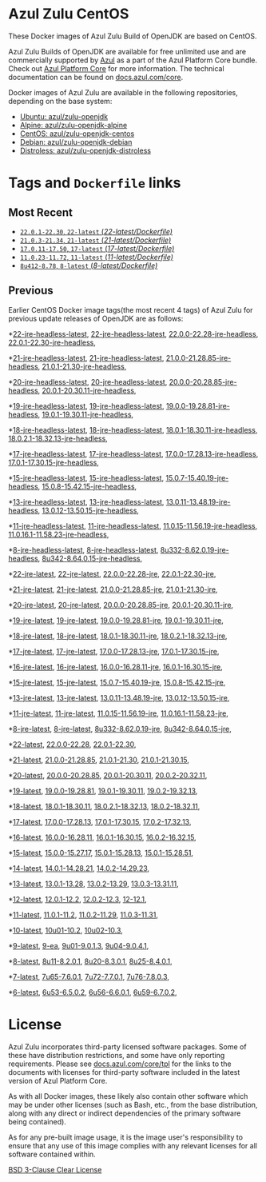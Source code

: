 Azul Zulu CentOS
================

These Docker images of Azul Zulu Build of OpenJDK are based on CentOS.

Azul Zulu Builds of OpenJDK are available for free unlimited use and are commercially supported by [Azul][1] as a part of the Azul Platform Core bundle.
Check out [Azul Platform Core][2] for more information. The technical documentation can be found on [docs.azul.com/core][3].

Docker images of Azul Zulu are available in the following repositories, depending on the base system:

  * [Ubuntu: azul/zulu-openjdk][4]
  * [Alpine: azul/zulu-openjdk-alpine][5]
  * [CentOS: azul/zulu-openjdk-centos][6]
  * [Debian: azul/zulu-openjdk-debian][7]
  * [Distroless: azul/zulu-openjdk-distroless][8]

Tags and `Dockerfile` links
===========================

Most Recent
-----------


  * [`22.0.1-22.30`, `22-latest` (*22-latest/Dockerfile)*][32]
  * [`21.0.3-21.34`, `21-latest` (*21-latest/Dockerfile)*][41]
  * [`17.0.11-17.50`, `17-latest` (*17-latest/Dockerfile)*][96]
  * [`11.0.23-11.72`, `11-latest` (*11-latest/Dockerfile)*][207]
  * [`8u412-8.78`, `8-latest` (*8-latest/Dockerfile)*][269]

Previous
--------

Earlier CentOS Docker image tags(the most recent 4 tags) of Azul Zulu for previous update releases of OpenJDK are as follows:


  *[22-jre-headless-latest][11],
  [22-jre-headless-latest][34],
  [22.0.0-22.28-jre-headless][35],
  [22.0.1-22.30-jre-headless][39],
  
  *[21-jre-headless-latest][12],
  [21-jre-headless-latest][43],
  [21.0.0-21.28.85-jre-headless][44],
  [21.0.1-21.30-jre-headless][48],
  
  
  
  
  *[20-jre-headless-latest][13],
  [20-jre-headless-latest][61],
  [20.0.0-20.28.85-jre-headless][64],
  [20.0.1-20.30.11-jre-headless][66],
  
  
  *[19-jre-headless-latest][14],
  [19-jre-headless-latest][72],
  [19.0.0-19.28.81-jre-headless][74],
  [19.0.1-19.30.11-jre-headless][78],
  
  
  *[18-jre-headless-latest][15],
  [18-jre-headless-latest][86],
  [18.0.1-18.30.11-jre-headless][87],
  [18.0.2.1-18.32.13-jre-headless][91],
  
  
  *[17-jre-headless-latest][16],
  [17-jre-headless-latest][98],
  [17.0.0-17.28.13-jre-headless][99],
  [17.0.1-17.30.15-jre-headless][104],
  
  
  
  
  
  
  
  
  
  
  
  
  
  
  *[15-jre-headless-latest][17],
  [15-jre-headless-latest][154],
  [15.0.7-15.40.19-jre-headless][164],
  [15.0.8-15.42.15-jre-headless][168],
  
  
  
  *[13-jre-headless-latest][18],
  [13-jre-headless-latest][180],
  [13.0.11-13.48.19-jre-headless][192],
  [13.0.12-13.50.15-jre-headless][196],
  
  
  
  *[11-jre-headless-latest][19],
  [11-jre-headless-latest][209],
  [11.0.15-11.56.19-jre-headless][226],
  [11.0.16.1-11.58.23-jre-headless][228],
  
  
  
  
  
  
  
  
  
  
  
  *[8-jre-headless-latest][20],
  [8-jre-headless-latest][271],
  [8u332-8.62.0.19-jre-headless][309],
  [8u342-8.64.0.15-jre-headless][313],
  
  
  
  
  
  
  
  
  
  
  
  *[22-jre-latest][21],
  [22-jre-latest][33],
  [22.0.0-22.28-jre][37],
  [22.0.1-22.30-jre][38],
  
  *[21-jre-latest][22],
  [21-jre-latest][42],
  [21.0.0-21.28.85-jre][46],
  [21.0.1-21.30-jre][47],
  
  
  
  
  *[20-jre-latest][23],
  [20-jre-latest][60],
  [20.0.0-20.28.85-jre][63],
  [20.0.1-20.30.11-jre][67],
  
  
  *[19-jre-latest][24],
  [19-jre-latest][73],
  [19.0.0-19.28.81-jre][76],
  [19.0.1-19.30.11-jre][77],
  
  
  *[18-jre-latest][25],
  [18-jre-latest][85],
  [18.0.1-18.30.11-jre][89],
  [18.0.2.1-18.32.13-jre][90],
  
  
  *[17-jre-latest][26],
  [17-jre-latest][97],
  [17.0.0-17.28.13-jre][101],
  [17.0.1-17.30.15-jre][102],
  
  
  
  
  
  
  
  
  
  
  
  
  
  
  *[16-jre-latest][27],
  [16-jre-latest][145],
  [16.0.0-16.28.11-jre][147],
  [16.0.1-16.30.15-jre][148],
  
  
  *[15-jre-latest][28],
  [15-jre-latest][153],
  [15.0.7-15.40.19-jre][163],
  [15.0.8-15.42.15-jre][167],
  
  
  
  *[13-jre-latest][29],
  [13-jre-latest][179],
  [13.0.11-13.48.19-jre][193],
  [13.0.12-13.50.15-jre][194],
  
  
  
  *[11-jre-latest][30],
  [11-jre-latest][208],
  [11.0.15-11.56.19-jre][225],
  [11.0.16.1-11.58.23-jre][230],
  
  
  
  
  
  
  
  
  
  
  
  *[8-jre-latest][31],
  [8-jre-latest][270],
  [8u332-8.62.0.19-jre][310],
  [8u342-8.64.0.15-jre][314],
  
  
  
  
  
  
  
  
  
  
  
  *[22-latest][32],
  [22.0.0-22.28][36],
  [22.0.1-22.30][40],
  
  *[21-latest][41],
  [21.0.0-21.28.85][45],
  [21.0.1-21.30][49],
  [21.0.1-21.30.15][51],
  
  
  
  *[20-latest][59],
  [20.0.0-20.28.85][62],
  [20.0.1-20.30.11][65],
  [20.0.2-20.32.11][68],
  
  *[19-latest][71],
  [19.0.0-19.28.81][75],
  [19.0.1-19.30.11][79],
  [19.0.2-19.32.13][81],
  
  
  *[18-latest][84],
  [18.0.1-18.30.11][88],
  [18.0.2.1-18.32.13][92],
  [18.0.2-18.32.11][95],
  
  *[17-latest][96],
  [17.0.0-17.28.13][100],
  [17.0.1-17.30.15][103],
  [17.0.2-17.32.13][105],
  
  
  
  
  
  
  
  
  
  
  
  
  
  *[16-latest][144],
  [16.0.0-16.28.11][146],
  [16.0.1-16.30.15][149],
  [16.0.2-16.32.15][150],
  
  *[15-latest][152],
  [15.0.0-15.27.17][155],
  [15.0.1-15.28.13][156],
  [15.0.1-15.28.51][157],
  
  
  
  
  
  
  
  
  
  
  *[14-latest][175],
  [14.0.1-14.28.21][176],
  [14.0.2-14.29.23][177],
  
  *[13-latest][178],
  [13.0.1-13.28][181],
  [13.0.2-13.29][182],
  [13.0.3-13.31.11][183],
  
  
  
  
  
  
  
  
  
  
  
  
  *[12-latest][203],
  [12.0.1-12.2][204],
  [12.0.2-12.3][205],
  [12-12.1][206],
  
  *[11-latest][207],
  [11.0.1-11.2][210],
  [11.0.2-11.29][211],
  [11.0.3-11.31][212],
  
  
  
  
  
  
  
  
  
  
  
  
  
  
  
  
  
  
  
  
  
  
  
  
  
  *[10-latest][261],
  [10u01-10.2][262],
  [10u02-10.3][263],
  
  *[9-latest][264],
  [9-ea][265],
  [9u01-9.0.1.3][266],
  [9u04-9.0.4.1][267],
  
  
  *[8-latest][269],
  [8u11-8.2.0.1][272],
  [8u20-8.3.0.1][273],
  [8u25-8.4.0.1][274],
  
  
  
  
  
  
  
  
  
  
  
  
  
  
  
  
  
  
  
  
  
  
  
  
  
  
  
  
  
  
  
  
  
  
  
  
  
  
  
  
  
  
  
  
  
  
  
  *[7-latest][345],
  [7u65-7.6.0.1][346],
  [7u72-7.7.0.1][347],
  [7u76-7.8.0.3][348],
  
  
  
  
  
  
  
  
  
  
  
  
  
  
  
  
  
  
  
  
  
  
  
  
  
  
  
  
  
  
  
  
  *[6-latest][380],
  [6u53-6.5.0.2][381],
  [6u56-6.6.0.1][382],
  [6u59-6.7.0.2][383],
  
  
  
  
  
  
  
  
  
  
  
  
  
  
  
  License
=======

Azul Zulu incorporates third-party licensed software packages. Some of these have distribution restrictions, and some have only reporting requirements. Please see [docs.azul.com/core/tpl][9] for the links to the documents with licenses for third-party software included in the latest version of Azul Platform Core.

As with all Docker images, these likely also contain other software which may be under other licenses (such as Bash, etc., from the base distribution, along with any direct or indirect dependencies of the primary software being contained).

As for any pre-built image usage, it is the image user's responsibility to ensure that any use of this image complies with any relevant licenses for all software contained within.

[BSD 3-Clause Clear License][10]

  [1]: https://www.azul.com/
  [2]: https://www.azul.com/products/core/
  [3]: https://docs.azul.com/core/
  [4]: https://hub.docker.com/r/azul/zulu-openjdk
  [5]: https://hub.docker.com/r/azul/zulu-openjdk-alpine
  [6]: https://hub.docker.com/r/azul/zulu-openjdk-centos
  [7]: https://hub.docker.com/r/azul/zulu-openjdk-debian
  [8]: https://hub.docker.com/r/azul/zulu-openjdk-distroless
  [9]: https://docs.azul.com/core/tpl
  [10]: https://github.com/zulu-openjdk/zulu-openjdk/blob/master/LICENSE.txt


  [11]: https://github.com/zulu-openjdk/zulu-openjdk/blob/master/centos/22-jre-headless-latest/Dockerfile
  [34]: https://github.com/zulu-openjdk/zulu-openjdk/blob/master/centos/22-jre-headless-latest/Dockerfile
  [35]: https://github.com/zulu-openjdk/zulu-openjdk/blob/master/centos/22.0.0-22.28-jre-headless/Dockerfile
  [39]: https://github.com/zulu-openjdk/zulu-openjdk/blob/master/centos/22.0.1-22.30-jre-headless/Dockerfile
  
  [12]: https://github.com/zulu-openjdk/zulu-openjdk/blob/master/centos/21-jre-headless-latest/Dockerfile
  [43]: https://github.com/zulu-openjdk/zulu-openjdk/blob/master/centos/21-jre-headless-latest/Dockerfile
  [44]: https://github.com/zulu-openjdk/zulu-openjdk/blob/master/centos/21.0.0-21.28.85-jre-headless/Dockerfile
  [48]: https://github.com/zulu-openjdk/zulu-openjdk/blob/master/centos/21.0.1-21.30-jre-headless/Dockerfile
  
  
  
  
  [13]: https://github.com/zulu-openjdk/zulu-openjdk/blob/master/centos/20-jre-headless-latest/Dockerfile
  [61]: https://github.com/zulu-openjdk/zulu-openjdk/blob/master/centos/20-jre-headless-latest/Dockerfile
  [64]: https://github.com/zulu-openjdk/zulu-openjdk/blob/master/centos/20.0.0-20.28.85-jre-headless/Dockerfile
  [66]: https://github.com/zulu-openjdk/zulu-openjdk/blob/master/centos/20.0.1-20.30.11-jre-headless/Dockerfile
  
  
  [14]: https://github.com/zulu-openjdk/zulu-openjdk/blob/master/centos/19-jre-headless-latest/Dockerfile
  [72]: https://github.com/zulu-openjdk/zulu-openjdk/blob/master/centos/19-jre-headless-latest/Dockerfile
  [74]: https://github.com/zulu-openjdk/zulu-openjdk/blob/master/centos/19.0.0-19.28.81-jre-headless/Dockerfile
  [78]: https://github.com/zulu-openjdk/zulu-openjdk/blob/master/centos/19.0.1-19.30.11-jre-headless/Dockerfile
  
  
  [15]: https://github.com/zulu-openjdk/zulu-openjdk/blob/master/centos/18-jre-headless-latest/Dockerfile
  [86]: https://github.com/zulu-openjdk/zulu-openjdk/blob/master/centos/18-jre-headless-latest/Dockerfile
  [87]: https://github.com/zulu-openjdk/zulu-openjdk/blob/master/centos/18.0.1-18.30.11-jre-headless/Dockerfile
  [91]: https://github.com/zulu-openjdk/zulu-openjdk/blob/master/centos/18.0.2.1-18.32.13-jre-headless/Dockerfile
  
  
  [16]: https://github.com/zulu-openjdk/zulu-openjdk/blob/master/centos/17-jre-headless-latest/Dockerfile
  [98]: https://github.com/zulu-openjdk/zulu-openjdk/blob/master/centos/17-jre-headless-latest/Dockerfile
  [99]: https://github.com/zulu-openjdk/zulu-openjdk/blob/master/centos/17.0.0-17.28.13-jre-headless/Dockerfile
  [104]: https://github.com/zulu-openjdk/zulu-openjdk/blob/master/centos/17.0.1-17.30.15-jre-headless/Dockerfile
  
  
  
  
  
  
  
  
  
  
  
  
  
  
  [17]: https://github.com/zulu-openjdk/zulu-openjdk/blob/master/centos/15-jre-headless-latest/Dockerfile
  [154]: https://github.com/zulu-openjdk/zulu-openjdk/blob/master/centos/15-jre-headless-latest/Dockerfile
  [164]: https://github.com/zulu-openjdk/zulu-openjdk/blob/master/centos/15.0.7-15.40.19-jre-headless/Dockerfile
  [168]: https://github.com/zulu-openjdk/zulu-openjdk/blob/master/centos/15.0.8-15.42.15-jre-headless/Dockerfile
  
  
  
  [18]: https://github.com/zulu-openjdk/zulu-openjdk/blob/master/centos/13-jre-headless-latest/Dockerfile
  [180]: https://github.com/zulu-openjdk/zulu-openjdk/blob/master/centos/13-jre-headless-latest/Dockerfile
  [192]: https://github.com/zulu-openjdk/zulu-openjdk/blob/master/centos/13.0.11-13.48.19-jre-headless/Dockerfile
  [196]: https://github.com/zulu-openjdk/zulu-openjdk/blob/master/centos/13.0.12-13.50.15-jre-headless/Dockerfile
  
  
  
  [19]: https://github.com/zulu-openjdk/zulu-openjdk/blob/master/centos/11-jre-headless-latest/Dockerfile
  [209]: https://github.com/zulu-openjdk/zulu-openjdk/blob/master/centos/11-jre-headless-latest/Dockerfile
  [226]: https://github.com/zulu-openjdk/zulu-openjdk/blob/master/centos/11.0.15-11.56.19-jre-headless/Dockerfile
  [228]: https://github.com/zulu-openjdk/zulu-openjdk/blob/master/centos/11.0.16.1-11.58.23-jre-headless/Dockerfile
  
  
  
  
  
  
  
  
  
  
  
  [20]: https://github.com/zulu-openjdk/zulu-openjdk/blob/master/centos/8-jre-headless-latest/Dockerfile
  [271]: https://github.com/zulu-openjdk/zulu-openjdk/blob/master/centos/8-jre-headless-latest/Dockerfile
  [309]: https://github.com/zulu-openjdk/zulu-openjdk/blob/master/centos/8u332-8.62.0.19-jre-headless/Dockerfile
  [313]: https://github.com/zulu-openjdk/zulu-openjdk/blob/master/centos/8u342-8.64.0.15-jre-headless/Dockerfile
  
  
  
  
  
  
  
  
  
  
  
  [21]: https://github.com/zulu-openjdk/zulu-openjdk/blob/master/centos/22-jre-latest/Dockerfile
  [33]: https://github.com/zulu-openjdk/zulu-openjdk/blob/master/centos/22-jre-latest/Dockerfile
  [37]: https://github.com/zulu-openjdk/zulu-openjdk/blob/master/centos/22.0.0-22.28-jre/Dockerfile
  [38]: https://github.com/zulu-openjdk/zulu-openjdk/blob/master/centos/22.0.1-22.30-jre/Dockerfile
  
  [22]: https://github.com/zulu-openjdk/zulu-openjdk/blob/master/centos/21-jre-latest/Dockerfile
  [42]: https://github.com/zulu-openjdk/zulu-openjdk/blob/master/centos/21-jre-latest/Dockerfile
  [46]: https://github.com/zulu-openjdk/zulu-openjdk/blob/master/centos/21.0.0-21.28.85-jre/Dockerfile
  [47]: https://github.com/zulu-openjdk/zulu-openjdk/blob/master/centos/21.0.1-21.30-jre/Dockerfile
  
  
  
  
  [23]: https://github.com/zulu-openjdk/zulu-openjdk/blob/master/centos/20-jre-latest/Dockerfile
  [60]: https://github.com/zulu-openjdk/zulu-openjdk/blob/master/centos/20-jre-latest/Dockerfile
  [63]: https://github.com/zulu-openjdk/zulu-openjdk/blob/master/centos/20.0.0-20.28.85-jre/Dockerfile
  [67]: https://github.com/zulu-openjdk/zulu-openjdk/blob/master/centos/20.0.1-20.30.11-jre/Dockerfile
  
  
  [24]: https://github.com/zulu-openjdk/zulu-openjdk/blob/master/centos/19-jre-latest/Dockerfile
  [73]: https://github.com/zulu-openjdk/zulu-openjdk/blob/master/centos/19-jre-latest/Dockerfile
  [76]: https://github.com/zulu-openjdk/zulu-openjdk/blob/master/centos/19.0.0-19.28.81-jre/Dockerfile
  [77]: https://github.com/zulu-openjdk/zulu-openjdk/blob/master/centos/19.0.1-19.30.11-jre/Dockerfile
  
  
  [25]: https://github.com/zulu-openjdk/zulu-openjdk/blob/master/centos/18-jre-latest/Dockerfile
  [85]: https://github.com/zulu-openjdk/zulu-openjdk/blob/master/centos/18-jre-latest/Dockerfile
  [89]: https://github.com/zulu-openjdk/zulu-openjdk/blob/master/centos/18.0.1-18.30.11-jre/Dockerfile
  [90]: https://github.com/zulu-openjdk/zulu-openjdk/blob/master/centos/18.0.2.1-18.32.13-jre/Dockerfile
  
  
  [26]: https://github.com/zulu-openjdk/zulu-openjdk/blob/master/centos/17-jre-latest/Dockerfile
  [97]: https://github.com/zulu-openjdk/zulu-openjdk/blob/master/centos/17-jre-latest/Dockerfile
  [101]: https://github.com/zulu-openjdk/zulu-openjdk/blob/master/centos/17.0.0-17.28.13-jre/Dockerfile
  [102]: https://github.com/zulu-openjdk/zulu-openjdk/blob/master/centos/17.0.1-17.30.15-jre/Dockerfile
  
  
  
  
  
  
  
  
  
  
  
  
  
  
  [27]: https://github.com/zulu-openjdk/zulu-openjdk/blob/master/centos/16-jre-latest/Dockerfile
  [145]: https://github.com/zulu-openjdk/zulu-openjdk/blob/master/centos/16-jre-latest/Dockerfile
  [147]: https://github.com/zulu-openjdk/zulu-openjdk/blob/master/centos/16.0.0-16.28.11-jre/Dockerfile
  [148]: https://github.com/zulu-openjdk/zulu-openjdk/blob/master/centos/16.0.1-16.30.15-jre/Dockerfile
  
  
  [28]: https://github.com/zulu-openjdk/zulu-openjdk/blob/master/centos/15-jre-latest/Dockerfile
  [153]: https://github.com/zulu-openjdk/zulu-openjdk/blob/master/centos/15-jre-latest/Dockerfile
  [163]: https://github.com/zulu-openjdk/zulu-openjdk/blob/master/centos/15.0.7-15.40.19-jre/Dockerfile
  [167]: https://github.com/zulu-openjdk/zulu-openjdk/blob/master/centos/15.0.8-15.42.15-jre/Dockerfile
  
  
  
  [29]: https://github.com/zulu-openjdk/zulu-openjdk/blob/master/centos/13-jre-latest/Dockerfile
  [179]: https://github.com/zulu-openjdk/zulu-openjdk/blob/master/centos/13-jre-latest/Dockerfile
  [193]: https://github.com/zulu-openjdk/zulu-openjdk/blob/master/centos/13.0.11-13.48.19-jre/Dockerfile
  [194]: https://github.com/zulu-openjdk/zulu-openjdk/blob/master/centos/13.0.12-13.50.15-jre/Dockerfile
  
  
  
  [30]: https://github.com/zulu-openjdk/zulu-openjdk/blob/master/centos/11-jre-latest/Dockerfile
  [208]: https://github.com/zulu-openjdk/zulu-openjdk/blob/master/centos/11-jre-latest/Dockerfile
  [225]: https://github.com/zulu-openjdk/zulu-openjdk/blob/master/centos/11.0.15-11.56.19-jre/Dockerfile
  [230]: https://github.com/zulu-openjdk/zulu-openjdk/blob/master/centos/11.0.16.1-11.58.23-jre/Dockerfile
  
  
  
  
  
  
  
  
  
  
  
  [31]: https://github.com/zulu-openjdk/zulu-openjdk/blob/master/centos/8-jre-latest/Dockerfile
  [270]: https://github.com/zulu-openjdk/zulu-openjdk/blob/master/centos/8-jre-latest/Dockerfile
  [310]: https://github.com/zulu-openjdk/zulu-openjdk/blob/master/centos/8u332-8.62.0.19-jre/Dockerfile
  [314]: https://github.com/zulu-openjdk/zulu-openjdk/blob/master/centos/8u342-8.64.0.15-jre/Dockerfile
  
  
  
  
  
  
  
  
  
  
  
  [32]: https://github.com/zulu-openjdk/zulu-openjdk/blob/master/centos/22-latest/Dockerfile
  [36]: https://github.com/zulu-openjdk/zulu-openjdk/blob/master/centos/22.0.0-22.28/Dockerfile
  [40]: https://github.com/zulu-openjdk/zulu-openjdk/blob/master/centos/22.0.1-22.30/Dockerfile
  
  [41]: https://github.com/zulu-openjdk/zulu-openjdk/blob/master/centos/21-latest/Dockerfile
  [45]: https://github.com/zulu-openjdk/zulu-openjdk/blob/master/centos/21.0.0-21.28.85/Dockerfile
  [49]: https://github.com/zulu-openjdk/zulu-openjdk/blob/master/centos/21.0.1-21.30/Dockerfile
  [51]: https://github.com/zulu-openjdk/zulu-openjdk/blob/master/centos/21.0.1-21.30.15/Dockerfile
  
  
  
  [59]: https://github.com/zulu-openjdk/zulu-openjdk/blob/master/centos/20-latest/Dockerfile
  [62]: https://github.com/zulu-openjdk/zulu-openjdk/blob/master/centos/20.0.0-20.28.85/Dockerfile
  [65]: https://github.com/zulu-openjdk/zulu-openjdk/blob/master/centos/20.0.1-20.30.11/Dockerfile
  [68]: https://github.com/zulu-openjdk/zulu-openjdk/blob/master/centos/20.0.2-20.32.11/Dockerfile
  
  [71]: https://github.com/zulu-openjdk/zulu-openjdk/blob/master/centos/19-latest/Dockerfile
  [75]: https://github.com/zulu-openjdk/zulu-openjdk/blob/master/centos/19.0.0-19.28.81/Dockerfile
  [79]: https://github.com/zulu-openjdk/zulu-openjdk/blob/master/centos/19.0.1-19.30.11/Dockerfile
  [81]: https://github.com/zulu-openjdk/zulu-openjdk/blob/master/centos/19.0.2-19.32.13/Dockerfile
  
  
  [84]: https://github.com/zulu-openjdk/zulu-openjdk/blob/master/centos/18-latest/Dockerfile
  [88]: https://github.com/zulu-openjdk/zulu-openjdk/blob/master/centos/18.0.1-18.30.11/Dockerfile
  [92]: https://github.com/zulu-openjdk/zulu-openjdk/blob/master/centos/18.0.2.1-18.32.13/Dockerfile
  [95]: https://github.com/zulu-openjdk/zulu-openjdk/blob/master/centos/18.0.2-18.32.11/Dockerfile
  
  [96]: https://github.com/zulu-openjdk/zulu-openjdk/blob/master/centos/17-latest/Dockerfile
  [100]: https://github.com/zulu-openjdk/zulu-openjdk/blob/master/centos/17.0.0-17.28.13/Dockerfile
  [103]: https://github.com/zulu-openjdk/zulu-openjdk/blob/master/centos/17.0.1-17.30.15/Dockerfile
  [105]: https://github.com/zulu-openjdk/zulu-openjdk/blob/master/centos/17.0.2-17.32.13/Dockerfile
  
  
  
  
  
  
  
  
  
  
  
  
  
  [144]: https://github.com/zulu-openjdk/zulu-openjdk/blob/master/centos/16-latest/Dockerfile
  [146]: https://github.com/zulu-openjdk/zulu-openjdk/blob/master/centos/16.0.0-16.28.11/Dockerfile
  [149]: https://github.com/zulu-openjdk/zulu-openjdk/blob/master/centos/16.0.1-16.30.15/Dockerfile
  [150]: https://github.com/zulu-openjdk/zulu-openjdk/blob/master/centos/16.0.2-16.32.15/Dockerfile
  
  [152]: https://github.com/zulu-openjdk/zulu-openjdk/blob/master/centos/15-latest/Dockerfile
  [155]: https://github.com/zulu-openjdk/zulu-openjdk/blob/master/centos/15.0.0-15.27.17/Dockerfile
  [156]: https://github.com/zulu-openjdk/zulu-openjdk/blob/master/centos/15.0.1-15.28.13/Dockerfile
  [157]: https://github.com/zulu-openjdk/zulu-openjdk/blob/master/centos/15.0.1-15.28.51/Dockerfile
  
  
  
  
  
  
  
  
  
  
  [175]: https://github.com/zulu-openjdk/zulu-openjdk/blob/master/centos/14-latest/Dockerfile
  [176]: https://github.com/zulu-openjdk/zulu-openjdk/blob/master/centos/14.0.1-14.28.21/Dockerfile
  [177]: https://github.com/zulu-openjdk/zulu-openjdk/blob/master/centos/14.0.2-14.29.23/Dockerfile
  
  [178]: https://github.com/zulu-openjdk/zulu-openjdk/blob/master/centos/13-latest/Dockerfile
  [181]: https://github.com/zulu-openjdk/zulu-openjdk/blob/master/centos/13.0.1-13.28/Dockerfile
  [182]: https://github.com/zulu-openjdk/zulu-openjdk/blob/master/centos/13.0.2-13.29/Dockerfile
  [183]: https://github.com/zulu-openjdk/zulu-openjdk/blob/master/centos/13.0.3-13.31.11/Dockerfile
  
  
  
  
  
  
  
  
  
  
  
  
  [203]: https://github.com/zulu-openjdk/zulu-openjdk/blob/master/centos/12-latest/Dockerfile
  [204]: https://github.com/zulu-openjdk/zulu-openjdk/blob/master/centos/12.0.1-12.2/Dockerfile
  [205]: https://github.com/zulu-openjdk/zulu-openjdk/blob/master/centos/12.0.2-12.3/Dockerfile
  [206]: https://github.com/zulu-openjdk/zulu-openjdk/blob/master/centos/12-12.1/Dockerfile
  
  [207]: https://github.com/zulu-openjdk/zulu-openjdk/blob/master/centos/11-latest/Dockerfile
  [210]: https://github.com/zulu-openjdk/zulu-openjdk/blob/master/centos/11.0.1-11.2/Dockerfile
  [211]: https://github.com/zulu-openjdk/zulu-openjdk/blob/master/centos/11.0.2-11.29/Dockerfile
  [212]: https://github.com/zulu-openjdk/zulu-openjdk/blob/master/centos/11.0.3-11.31/Dockerfile
  
  
  
  
  
  
  
  
  
  
  
  
  
  
  
  
  
  
  
  
  
  
  
  
  
  [261]: https://github.com/zulu-openjdk/zulu-openjdk/blob/master/centos/10-latest/Dockerfile
  [262]: https://github.com/zulu-openjdk/zulu-openjdk/blob/master/centos/10u01-10.2/Dockerfile
  [263]: https://github.com/zulu-openjdk/zulu-openjdk/blob/master/centos/10u02-10.3/Dockerfile
  
  [264]: https://github.com/zulu-openjdk/zulu-openjdk/blob/master/centos/9-latest/Dockerfile
  [265]: https://github.com/zulu-openjdk/zulu-openjdk/blob/master/centos/9-ea/Dockerfile
  [266]: https://github.com/zulu-openjdk/zulu-openjdk/blob/master/centos/9u01-9.0.1.3/Dockerfile
  [267]: https://github.com/zulu-openjdk/zulu-openjdk/blob/master/centos/9u04-9.0.4.1/Dockerfile
  
  
  [269]: https://github.com/zulu-openjdk/zulu-openjdk/blob/master/centos/8-latest/Dockerfile
  [272]: https://github.com/zulu-openjdk/zulu-openjdk/blob/master/centos/8u11-8.2.0.1/Dockerfile
  [273]: https://github.com/zulu-openjdk/zulu-openjdk/blob/master/centos/8u20-8.3.0.1/Dockerfile
  [274]: https://github.com/zulu-openjdk/zulu-openjdk/blob/master/centos/8u25-8.4.0.1/Dockerfile
  
  
  
  
  
  
  
  
  
  
  
  
  
  
  
  
  
  
  
  
  
  
  
  
  
  
  
  
  
  
  
  
  
  
  
  
  
  
  
  
  
  
  
  
  
  
  
  [345]: https://github.com/zulu-openjdk/zulu-openjdk/blob/master/centos/7-latest/Dockerfile
  [346]: https://github.com/zulu-openjdk/zulu-openjdk/blob/master/centos/7u65-7.6.0.1/Dockerfile
  [347]: https://github.com/zulu-openjdk/zulu-openjdk/blob/master/centos/7u72-7.7.0.1/Dockerfile
  [348]: https://github.com/zulu-openjdk/zulu-openjdk/blob/master/centos/7u76-7.8.0.3/Dockerfile
  
  
  
  
  
  
  
  
  
  
  
  
  
  
  
  
  
  
  
  
  
  
  
  
  
  
  
  
  
  
  
  
  [380]: https://github.com/zulu-openjdk/zulu-openjdk/blob/master/centos/6-latest/Dockerfile
  [381]: https://github.com/zulu-openjdk/zulu-openjdk/blob/master/centos/6u53-6.5.0.2/Dockerfile
  [382]: https://github.com/zulu-openjdk/zulu-openjdk/blob/master/centos/6u56-6.6.0.1/Dockerfile
  [383]: https://github.com/zulu-openjdk/zulu-openjdk/blob/master/centos/6u59-6.7.0.2/Dockerfile
  
  
  
  
  
  
  
  
  
  
  
  
  
  
  
  